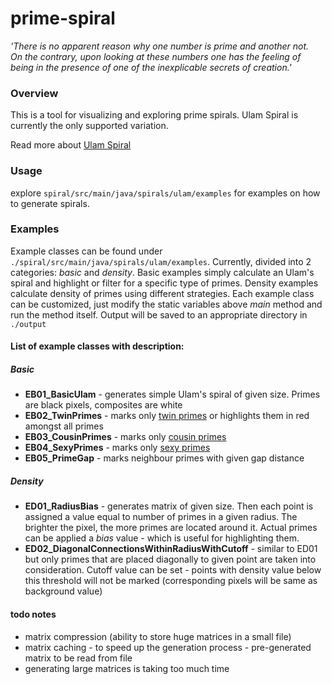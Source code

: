 # prime-spiral

_'There is no apparent reason why one number is prime and another not. <br>
On the contrary, upon looking at these numbers one has the feeling of being 
in the presence of one of the inexplicable secrets of creation.'_

### Overview

This is a tool for visualizing and exploring prime spirals. Ulam Spiral is currently the only supported variation.

Read more about [Ulam Spiral](https://en.wikipedia.org/wiki/Ulam_spiral)

### Usage

explore `spiral/src/main/java/spirals/ulam/examples` for examples on how to generate spirals.

### Examples

Example classes can be found under `./spiral/src/main/java/spirals/ulam/examples`. Currently, divided into 2 categories: _basic_ and _density_. Basic examples 
simply calculate an Ulam's spiral and highlight or filter for a specific type of primes. Density examples calculate density of primes using different strategies. 
Each example class can be customized, just modify the static variables above _main_ method and run the method itself. Output will be saved 
to an appropriate directory in `./output`

#### List of example classes with description:

##### Basic
- **EB01_BasicUlam** - generates simple Ulam's spiral of given size. Primes are black pixels, composites are white
- **EB02_TwinPrimes** - marks only [twin primes](https://en.wikipedia.org/wiki/Twin_prime) or highlights them in red amongst all primes
- **EB03_CousinPrimes** - marks only [cousin primes](https://en.wikipedia.org/wiki/Cousin_prime)
- **EB04_SexyPrimes** - marks only [sexy primes](https://en.wikipedia.org/wiki/Sexy_prime)
- **EB05_PrimeGap** - marks neighbour primes with given gap distance

##### Density
- **ED01_RadiusBias** - generates matrix of given size. Then each point is assigned a value equal to number of primes in a given radius. The brighter the pixel, 
the more primes are located around it. Actual primes can be applied a _bias_ value - which is useful for highlighting them. 
- **ED02_DiagonalConnectionsWithinRadiusWithCutoff** - similar to ED01 but only primes that are placed diagonally to given point are taken into consideration.
Cutoff value can be set - points with density value below this threshold will not be marked (corresponding pixels will be same as background value)

#### todo notes
- matrix compression (ability to store huge matrices in a small file)
- matrix caching - to speed up the generation process - pre-generated matrix to be read from file
- generating large matrices is taking too much time